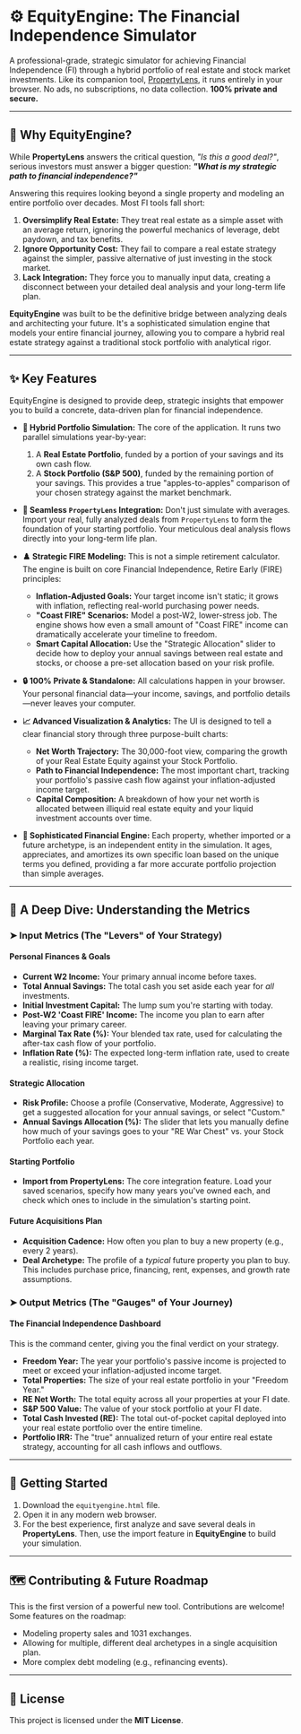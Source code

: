 # ⚙️ EquityEngine: The Financial Independence Simulator

A professional-grade, strategic simulator for achieving Financial Independence (FI) through a hybrid portfolio of real estate and stock market investments. Like its companion tool, [PropertyLens](https://nivas.homes/calculators/property-lens), it runs entirely in your browser. No ads, no subscriptions, no data collection. **100% private and secure.**

---

## 🤔 Why EquityEngine?

While **PropertyLens** answers the critical question, *"Is this a good deal?"*, serious investors must answer a bigger question: ***"What is my strategic path to financial independence?"***

Answering this requires looking beyond a single property and modeling an entire portfolio over decades. Most FI tools fall short:
1.  **Oversimplify Real Estate:** They treat real estate as a simple asset with an average return, ignoring the powerful mechanics of leverage, debt paydown, and tax benefits.
2.  **Ignore Opportunity Cost:** They fail to compare a real estate strategy against the simpler, passive alternative of just investing in the stock market.
3.  **Lack Integration:** They force you to manually input data, creating a disconnect between your detailed deal analysis and your long-term life plan.

**EquityEngine** was built to be the definitive bridge between analyzing deals and architecting your future. It's a sophisticated simulation engine that models your entire financial journey, allowing you to compare a hybrid real estate strategy against a traditional stock portfolio with analytical rigor.

---

## ✨ Key Features

EquityEngine is designed to provide deep, strategic insights that empower you to build a concrete, data-driven plan for financial independence.

-   **🎯 Hybrid Portfolio Simulation:** The core of the application. It runs two parallel simulations year-by-year:
    1.  A **Real Estate Portfolio**, funded by a portion of your savings and its own cash flow.
    2.  A **Stock Portfolio (S&P 500)**, funded by the remaining portion of your savings.
    This provides a true "apples-to-apples" comparison of your chosen strategy against the market benchmark.

-   **🔗 Seamless `PropertyLens` Integration:** Don't just simulate with averages. Import your real, fully analyzed deals from `PropertyLens` to form the foundation of your starting portfolio. Your meticulous deal analysis flows directly into your long-term life plan.

-   **♟️ Strategic FIRE Modeling:** This is not a simple retirement calculator. The engine is built on core Financial Independence, Retire Early (FIRE) principles:
    -   **Inflation-Adjusted Goals:** Your target income isn't static; it grows with inflation, reflecting real-world purchasing power needs.
    -   **"Coast FIRE" Scenarios:** Model a post-W2, lower-stress job. The engine shows how even a small amount of "Coast FIRE" income can dramatically accelerate your timeline to freedom.
    -   **Smart Capital Allocation:** Use the "Strategic Allocation" slider to decide how to deploy your annual savings between real estate and stocks, or choose a pre-set allocation based on your risk profile.

-   **🔒 100% Private & Standalone:** All calculations happen in your browser. Your personal financial data—your income, savings, and portfolio details—never leaves your computer.

-   **📈 Advanced Visualization & Analytics:** The UI is designed to tell a clear financial story through three purpose-built charts:
    -   **Net Worth Trajectory:** The 30,000-foot view, comparing the growth of your Real Estate Equity against your Stock Portfolio.
    -   **Path to Financial Independence:** The most important chart, tracking your portfolio's passive cash flow against your inflation-adjusted income target.
    -   **Capital Composition:** A breakdown of how your net worth is allocated between illiquid real estate equity and your liquid investment accounts over time.

-   **🧠 Sophisticated Financial Engine:** Each property, whether imported or a future archetype, is an independent entity in the simulation. It ages, appreciates, and amortizes its own specific loan based on the unique terms you defined, providing a far more accurate portfolio projection than simple averages.

---

## 🔬 A Deep Dive: Understanding the Metrics

### ➤ Input Metrics (The "Levers" of Your Strategy)

#### Personal Finances & Goals
-   **Current W2 Income:** Your primary annual income before taxes.
-   **Total Annual Savings:** The total cash you set aside each year for *all* investments.
-   **Initial Investment Capital:** The lump sum you're starting with today.
-   **Post-W2 'Coast FIRE' Income:** The income you plan to earn after leaving your primary career.
-   **Marginal Tax Rate (%):** Your blended tax rate, used for calculating the after-tax cash flow of your portfolio.
-   **Inflation Rate (%):** The expected long-term inflation rate, used to create a realistic, rising income target.

#### Strategic Allocation
-   **Risk Profile:** Choose a profile (Conservative, Moderate, Aggressive) to get a suggested allocation for your annual savings, or select "Custom."
-   **Annual Savings Allocation (%):** The slider that lets you manually define how much of your savings goes to your "RE War Chest" vs. your Stock Portfolio each year.

#### Starting Portfolio
-   **Import from PropertyLens:** The core integration feature. Load your saved scenarios, specify how many years you've owned each, and check which ones to include in the simulation's starting point.

#### Future Acquisitions Plan
-   **Acquisition Cadence:** How often you plan to buy a new property (e.g., every 2 years).
-   **Deal Archetype:** The profile of a *typical* future property you plan to buy. This includes purchase price, financing, rent, expenses, and growth rate assumptions.

### ➤ Output Metrics (The "Gauges" of Your Journey)

#### The Financial Independence Dashboard
This is the command center, giving you the final verdict on your strategy.
-   **Freedom Year:** The year your portfolio's passive income is projected to meet or exceed your inflation-adjusted income target.
-   **Total Properties:** The size of your real estate portfolio in your "Freedom Year."
-   **RE Net Worth:** The total equity across all your properties at your FI date.
-   **S&P 500 Value:** The value of your stock portfolio at your FI date.
-   **Total Cash Invested (RE):** The total out-of-pocket capital deployed into your real estate portfolio over the entire timeline.
-   **Portfolio IRR:** The "true" annualized return of your entire real estate strategy, accounting for all cash inflows and outflows.

---

## 🚀 Getting Started

1.  Download the `equityengine.html` file.
2.  Open it in any modern web browser.
3.  For the best experience, first analyze and save several deals in **PropertyLens**. Then, use the import feature in **EquityEngine** to build your simulation.

---

## 🗺️ Contributing & Future Roadmap

This is the first version of a powerful new tool. Contributions are welcome! Some features on the roadmap:
-   Modeling property sales and 1031 exchanges.
-   Allowing for multiple, different deal archetypes in a single acquisition plan.
-   More complex debt modeling (e.g., refinancing events).

---

## 📜 License

This project is licensed under the **MIT License**.

